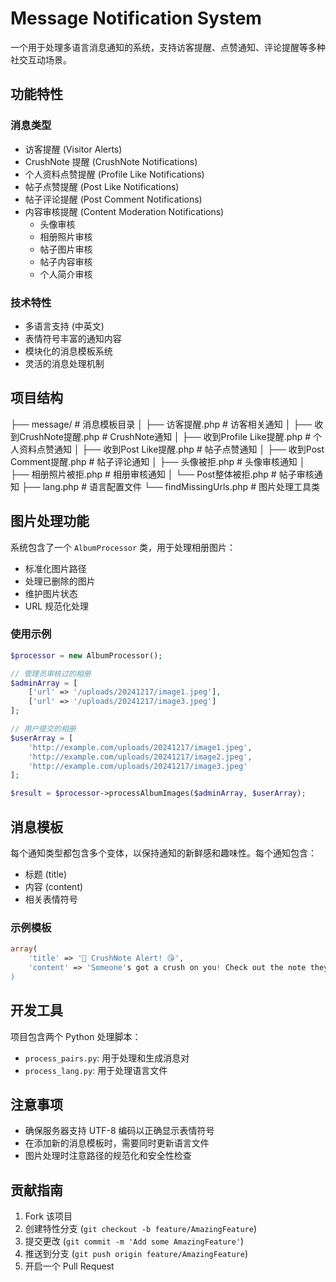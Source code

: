 # Message Notification System

一个用于处理多语言消息通知的系统，支持访客提醒、点赞通知、评论提醒等多种社交互动场景。

## 功能特性

### 消息类型
- 访客提醒 (Visitor Alerts)
- CrushNote 提醒 (CrushNote Notifications)
- 个人资料点赞提醒 (Profile Like Notifications)
- 帖子点赞提醒 (Post Like Notifications)
- 帖子评论提醒 (Post Comment Notifications)
- 内容审核提醒 (Content Moderation Notifications)
  - 头像审核
  - 相册照片审核
  - 帖子图片审核
  - 帖子内容审核
  - 个人简介审核

### 技术特性
- 多语言支持 (中英文)
- 表情符号丰富的通知内容
- 模块化的消息模板系统
- 灵活的消息处理机制

## 项目结构

├── message/ # 消息模板目录
│ ├── 访客提醒.php # 访客相关通知
│ ├── 收到CrushNote提醒.php # CrushNote通知
│ ├── 收到Profile Like提醒.php # 个人资料点赞通知
│ ├── 收到Post Like提醒.php # 帖子点赞通知
│ ├── 收到Post Comment提醒.php # 帖子评论通知
│ ├── 头像被拒.php # 头像审核通知
│ ├── 相册照片被拒.php # 相册审核通知
│ └── Post整体被拒.php # 帖子审核通知
├── lang.php # 语言配置文件
└── findMissingUrls.php # 图片处理工具类

## 图片处理功能

系统包含了一个 `AlbumProcessor` 类，用于处理相册图片：

- 标准化图片路径
- 处理已删除的图片
- 维护图片状态
- URL 规范化处理

### 使用示例

```php
$processor = new AlbumProcessor();

// 管理员审核过的相册
$adminArray = [
    ['url' => '/uploads/20241217/image1.jpeg'],
    ['url' => '/uploads/20241217/image3.jpeg']
];

// 用户提交的相册
$userArray = [
    'http://example.com/uploads/20241217/image1.jpeg',
    'http://example.com/uploads/20241217/image2.jpeg',
    'http://example.com/uploads/20241217/image3.jpeg'
];

$result = $processor->processAlbumImages($adminArray, $userArray);
```

## 消息模板

每个通知类型都包含多个变体，以保持通知的新鲜感和趣味性。每个通知包含：

- 标题 (title)
- 内容 (content)
- 相关表情符号

### 示例模板

```php
array(
    'title' => '💌 CrushNote Alert! 😘',
    'content' => 'Someone's got a crush on you! Check out the note they sent!💬'
)
```

## 开发工具

项目包含两个 Python 处理脚本：

- `process_pairs.py`: 用于处理和生成消息对
- `process_lang.py`: 用于处理语言文件

## 注意事项

- 确保服务器支持 UTF-8 编码以正确显示表情符号
- 在添加新的消息模板时，需要同时更新语言文件
- 图片处理时注意路径的规范化和安全性检查

## 贡献指南

1. Fork 该项目
2. 创建特性分支 (`git checkout -b feature/AmazingFeature`)
3. 提交更改 (`git commit -m 'Add some AmazingFeature'`)
4. 推送到分支 (`git push origin feature/AmazingFeature`)
5. 开启一个 Pull Request
